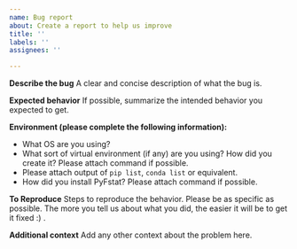 ```yaml
---
name: Bug report
about: Create a report to help us improve
title: ''
labels: ''
assignees: ''

---
```


**Describe the bug**
A clear and concise description of what the bug is.

**Expected behavior**
If possible, summarize the intended behavior you expected to get.

**Environment (please complete the following information):**
- What OS are you using?
- What sort of virtual environment (if any) are you using? How did you create it? Please attach command if possible.
- Please attach output of `pip list`, `conda list` or equivalent.
- How did you install PyFstat? Please attach command if possible.

**To Reproduce**
Steps to reproduce the behavior. Please be as specific as possible.
The more you tell us about what you did, the easier it will be to get it fixed :) .

**Additional context**
Add any other context about the problem here.
